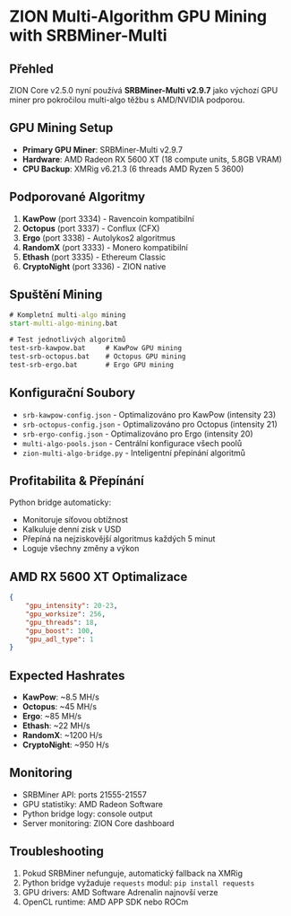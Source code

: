 # ZION Multi-Algorithm GPU Mining with SRBMiner-Multi

## Přehled
ZION Core v2.5.0 nyní používá **SRBMiner-Multi v2.9.7** jako výchozí GPU miner pro pokročilou multi-algo těžbu s AMD/NVIDIA podporou.

## GPU Mining Setup
- **Primary GPU Miner**: SRBMiner-Multi v2.9.7 
- **Hardware**: AMD Radeon RX 5600 XT (18 compute units, 5.8GB VRAM)
- **CPU Backup**: XMRig v6.21.3 (6 threads AMD Ryzen 5 3600)

## Podporované Algoritmy
1. **KawPow** (port 3334) - Ravencoin kompatibilní
2. **Octopus** (port 3337) - Conflux (CFX) 
3. **Ergo** (port 3338) - Autolykos2 algoritmus
4. **RandomX** (port 3333) - Monero kompatibilní
5. **Ethash** (port 3335) - Ethereum Classic
6. **CryptoNight** (port 3336) - ZION native

## Spuštění Mining
```bat
# Kompletní multi-algo mining
start-multi-algo-mining.bat

# Test jednotlivých algoritmů
test-srb-kawpow.bat     # KawPow GPU mining
test-srb-octopus.bat    # Octopus GPU mining  
test-srb-ergo.bat       # Ergo GPU mining
```

## Konfigurační Soubory
- `srb-kawpow-config.json` - Optimalizováno pro KawPow (intensity 23)
- `srb-octopus-config.json` - Optimalizováno pro Octopus (intensity 21)
- `srb-ergo-config.json` - Optimalizováno pro Ergo (intensity 20)
- `multi-algo-pools.json` - Centrální konfigurace všech poolů
- `zion-multi-algo-bridge.py` - Inteligentní přepínání algoritmů

## Profitabilita & Přepínání
Python bridge automaticky:
- Monitoruje síťovou obtížnost
- Kalkuluje denní zisk v USD
- Přepíná na nejziskovější algoritmus každých 5 minut
- Loguje všechny změny a výkon

## AMD RX 5600 XT Optimalizace
```json
{
    "gpu_intensity": 20-23,
    "gpu_worksize": 256, 
    "gpu_threads": 18,
    "gpu_boost": 100,
    "gpu_adl_type": 1
}
```

## Expected Hashrates
- **KawPow**: ~8.5 MH/s
- **Octopus**: ~45 MH/s  
- **Ergo**: ~85 MH/s
- **Ethash**: ~22 MH/s
- **RandomX**: ~1200 H/s
- **CryptoNight**: ~950 H/s

## Monitoring
- SRBMiner API: ports 21555-21557
- GPU statistiky: AMD Radeon Software
- Python bridge logy: console output
- Server monitoring: ZION Core dashboard

## Troubleshooting
1. Pokud SRBMiner nefunguje, automatický fallback na XMRig
2. Python bridge vyžaduje `requests` modul: `pip install requests`
3. GPU drivers: AMD Software Adrenalin najnovší verze
4. OpenCL runtime: AMD APP SDK nebo ROCm